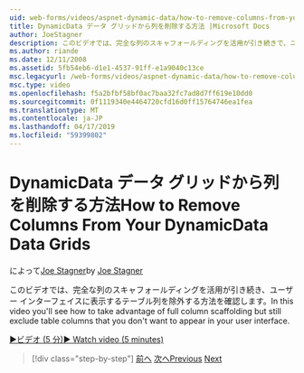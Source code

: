 ```yaml
---
uid: web-forms/videos/aspnet-dynamic-data/how-to-remove-columns-from-your-dynamicdata-data-grids
title: DynamicData データ グリッドから列を削除する方法 |Microsoft Docs
author: JoeStagner
description: このビデオでは、完全な列のスキャフォールディングを活用が引き続きで、ユーザー インターフェイスを表示しないテーブルの列を除外する方法を確認します.
ms.author: riande
ms.date: 12/11/2008
ms.assetid: 5fb54eb6-d1e1-4537-91ff-e1a9040c13ce
msc.legacyurl: /web-forms/videos/aspnet-dynamic-data/how-to-remove-columns-from-your-dynamicdata-data-grids
msc.type: video
ms.openlocfilehash: f5a2bfbf58bf0ac7baa32fc7ad8d7ff619e10dd0
ms.sourcegitcommit: 0f1119340e4464720cfd16d0ff15764746ea1fea
ms.translationtype: MT
ms.contentlocale: ja-JP
ms.lasthandoff: 04/17/2019
ms.locfileid: "59399802"
---
```

# <a name="how-to-remove-columns-from-your-dynamicdata-data-grids"></a><span data-ttu-id="62057-103">DynamicData データ グリッドから列を削除する方法</span><span class="sxs-lookup"><span data-stu-id="62057-103">How to Remove Columns From Your DynamicData Data Grids</span></span>

<span data-ttu-id="62057-104">によって[Joe Stagner](https://github.com/JoeStagner)</span><span class="sxs-lookup"><span data-stu-id="62057-104">by [Joe Stagner](https://github.com/JoeStagner)</span></span>

<span data-ttu-id="62057-105">このビデオでは、完全な列のスキャフォールディングを活用が引き続き、ユーザー インターフェイスに表示するテーブル列を除外する方法を確認します。</span><span class="sxs-lookup"><span data-stu-id="62057-105">In this video you'll see how to take advantage of full column scaffolding but still exclude table columns that you don't want to appear in your user interface.</span></span>

[<span data-ttu-id="62057-106">&#9654;ビデオ (5 分)</span><span class="sxs-lookup"><span data-stu-id="62057-106">&#9654; Watch video (5 minutes)</span></span>](https://channel9.msdn.com/Blogs/ASP-NET-Site-Videos/how-to-remove-columns-from-your-dynamicdata-data-grids)

> [!div class="step-by-step"]
> <span data-ttu-id="62057-107">[前へ](how-to-implement-custom-field-validation-with-imperative-logic-in-vb-or-c.md)
> [次へ](how-to-create-table-specific-custom-forms-in-an-aspnet-dynamic-data-application.md)</span><span class="sxs-lookup"><span data-stu-id="62057-107">[Previous](how-to-implement-custom-field-validation-with-imperative-logic-in-vb-or-c.md)
[Next](how-to-create-table-specific-custom-forms-in-an-aspnet-dynamic-data-application.md)</span></span>

